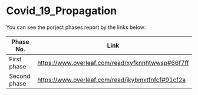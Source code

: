 # Covid_19_Propagation
You can see the porject phases report by the links below:

| Phase No.   | Link                                              |
| ----------- | ------------------------------------------------- |
| First phase | https://www.overleaf.com/read/xyfknnhtwwsp#66f7ff |
| Second phase | https://www.overleaf.com/read/jkybmxtfnfcf#91cf2a |
